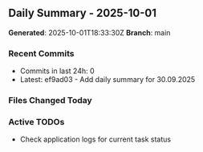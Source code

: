 ## Daily Summary - 2025-10-01

**Generated**: 2025-10-01T18:33:30Z
**Branch**: main


### Recent Commits
- Commits in last 24h: 0
- Latest: ef9ad03 - Add daily summary for 30.09.2025

### Files Changed Today

### Active TODOs
- Check application logs for current task status

